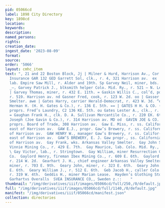 ```yaml
---
pid: 05066cd
label: 1898 City Directory
key: 1898cd
location: 
keywords: 
description: 
named_persons: 
rights: 
creation_date: 
ingest_date: '2023-08-09'
format: 
source: 
order: '5066'
layout: cmhc_item
text: ", 21 and 22 Boston Block, Jj | Milner & Hurd, Harrison Av., Cor. 4th St. Life
  Insurance GAR 132 GED Garrett Sol, clk., r. 4, 321 Harrison av.  ex | Gartside Jesse,
  lab. Empire Saw Mill, r. Alder and 19th. Sp Garvey Neil, miner, bds. 226 E. 5th.
  _—, Garvey Patrick J., blksmith helper Colo. Mid. Ry., r. 521 — N. Leiter av. <==
  | Garvey Thomas, miner, r. 432 E. 11th. = Gaskin Willis C., col’d, porter G. Janowitz,
  r. 519. Harrison av. nd Gasner Fred, cook, r. 123 W. 2d. oo | Gasser L., lab. Bi-Metallic
  Smelter. awe | Gates Harry, carrier Herald-Democrat, r. 423 W. 3d. “eis | Gates
  Herman H. (H. H. Gates & Co.), r. 136 E. 5th. == | GATES H H. & CO. (H. H. Gates),
  proprs. Fred’s Laundry, C2 136 KE. 5th. ou Gates Lester A., clk., r. 423 W. 3d.
  = Gaughan Frank H., clk. D. A. Sullivan Mercantile Co., r. 220 EK. 6th. = S Gavin
  Joseph (Joe Gavin & Co.), r. 314 Harrison av. MD od  GAVIN JOE & CO. (Joe Gavin),
  proprs. Board of Trade, 308 Harrison av.  Gaw E. Miss, r. ss. California Gulch,
  east of Harrison av.  GAW E.J., propr. Gaw’s Brewery, r. ss. California Gulch, east
  of Harrison av.  GAW HENRY W., manager Gaw’s Brewery, r. ss. Califor- nia Gulch,
  east of Harrison av.  GAW’S BREWERY, E. J. Gaw propr., ss. California Gulch, east
  of Harrison av.  Gay Frank, wks. Arkansas Valley Smelter.  Gay John Stanley, miner
  Vinnie Mining Co., r. 429 E. 7th.  Gay Maurice, lab. Colo. Mid. Ry., r. 312 W. 5th.
  \ Gay Victor, lab., r. Stringtown.  Gay William, miner Resurrection Gold Mining
  Co.  Gaylord Henry, fireman Ibex Mining Co., r. 609 E. 6th.  Gaylord James, teamster,
  r. 214 W. 2d.  Gearhart J. H., chief engineer Arkansas Valley Smelter.  Geary Edmund,
  miner, r. 703 E. 9th.  Geary John, miner, r. 323 E. 6th.  Geary John Mrs., r. 512
  E. 6th.  Geary William J., r. 512 E. 6th.  Geb Jacob H., caller Colo. Mid. Ry.,
  r. 319 W. 4th.  Geddis H., miner Marian Lease.  Hayden’s Glothing Store scents tor
  Garhartvs Overalls  SVEA INSURANCE CO,, Sweden z.::    "
thumbnail: "/img/derivatives/iiif/images/05066cd/full/250,/0/default.jpg"
full: "/img/derivatives/iiif/images/05066cd/full/1140,/0/default.jpg"
manifest: "/img/derivatives/iiif/05066cd/manifest.json"
collection: directories
---
```

